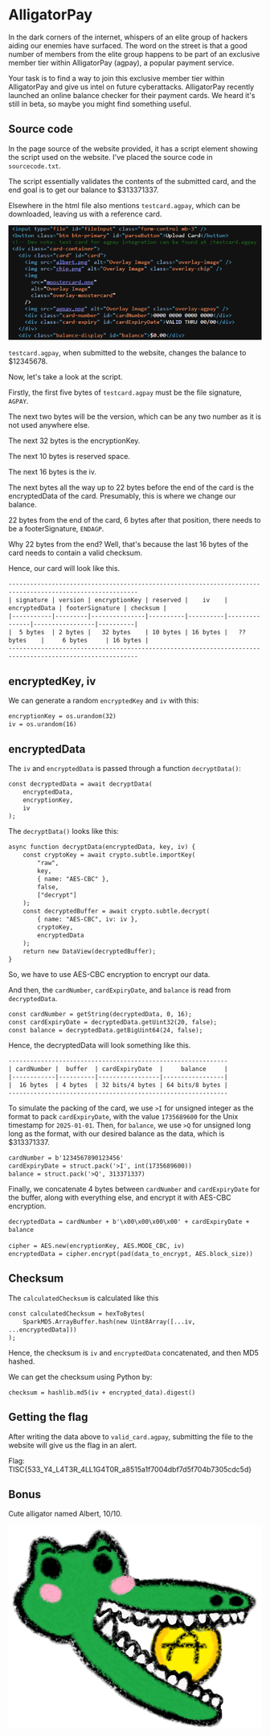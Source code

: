 # AlligatorPay

In the dark corners of the internet, whispers of an elite group of hackers aiding our enemies have surfaced. The word on the street is that a good number of members from the elite group happens to be part of an exclusive member tier within AlligatorPay (agpay), a popular payment service.

Your task is to find a way to join this exclusive member tier within AlligatorPay and give us intel on future cyberattacks. AlligatorPay recently launched an online balance checker for their payment cards. We heard it's still in beta, so maybe you might find something useful.

## Source code

In the page source of the website provided, it has a script element showing the script used on the website. I've placed the source code in `sourcecode.txt`.

The script essentially validates the contents of the submitted card, and the end goal is to get our balance to $313371337.

Elsewhere in the html file also mentions `testcard.agpay`, which can be downloaded, leaving us with a reference card.

![alt text](./images/image.png)

`testcard.agpay`, when submitted to the website, changes the balance to $12345678.

Now, let's take a look at the script.

Firstly, the first five bytes of `testcard.agpay` must be the file signature, `AGPAY`. 

The next two bytes will be the version, which can be any two number as it is not used anywhere else.

The next 32 bytes is the encryptionKey.

The next 10 bytes is reserved space.

The next 16 bytes is the iv.

The next bytes all the way up to 22 bytes before the end of the card is the encryptedData of the card. Presumably, this is where we change our balance.

22 bytes from the end of the card, 6 bytes after that position, there needs to be a footerSignature, `ENDAGP`.

Why 22 bytes from the end? Well, that's because the last 16 bytes of the card needs to contain a valid checksum.

Hence, our card will look like this.

```
----------------------------------------------------------------------------------------------------------
| signature | version | encryptionKey | reserved |    iv    | encryptedData | footerSignature | checksum |
|-----------|---------|---------------|----------|----------|---------------|-----------------|----------|
|  5 bytes  | 2 bytes |   32 bytes    | 10 bytes | 16 bytes |   ?? bytes    |     6 bytes     | 16 bytes |
----------------------------------------------------------------------------------------------------------
```

## encryptedKey, iv

We can generate a random `encryptedKey` and `iv` with this:

```
encryptionKey = os.urandom(32)
iv = os.urandom(16)
```

## encryptedData

The `iv` and `encryptedData` is passed through a function `decryptData()`:

```
const decryptedData = await decryptData(
    encryptedData,
    encryptionKey,
    iv
);
```

The `decryptData()` looks like this:

```
async function decryptData(encryptedData, key, iv) {
    const cryptoKey = await crypto.subtle.importKey(
        "raw",
        key,
        { name: "AES-CBC" },
        false,
        ["decrypt"]
    );
    const decryptedBuffer = await crypto.subtle.decrypt(
        { name: "AES-CBC", iv: iv },
        cryptoKey,
        encryptedData
    );
    return new DataView(decryptedBuffer);
}
```

So, we have to use AES-CBC encryption to encrypt our data.

And then, the `cardNumber`, `cardExpiryDate`, and `balance` is read from `decryptedData`.

```
const cardNumber = getString(decryptedData, 0, 16);
const cardExpiryDate = decryptedData.getUint32(20, false);
const balance = decryptedData.getBigUint64(24, false);
```

Hence, the decryptedData will look something like this.

```
-------------------------------------------------------------
| cardNumber |  buffer  | cardExpiryDate  |     balance     |
|------------|----------|-----------------|-----------------|
|  16 bytes  | 4 bytes  | 32 bits/4 bytes | 64 bits/8 bytes |
-------------------------------------------------------------
```

To simulate the packing of the card, we use `>I` for unsigned integer as the format to pack `cardExpiryDate`, with the value `1735689600` for the Unix timestamp for `2025-01-01`. Then, for `balance`, we use `>Q` for unsigned long long as the format, with our desired balance as the data, which is $313371337.

```
cardNumber = b'1234567890123456'
cardExpiryDate = struct.pack('>I', int(1735689600))
balance = struct.pack('>Q', 313371337)
```

Finally, we concatenate 4 bytes between `cardNumber` and `cardExpiryDate` for the buffer, along with everything else, and encrypt it with AES-CBC encryption.

```
decryptedData = cardNumber + b'\x00\x00\x00\x00' + cardExpiryDate + balance

cipher = AES.new(encryptionKey, AES.MODE_CBC, iv)
encryptedData = cipher.encrypt(pad(data_to_encrypt, AES.block_size))
```

## Checksum

The `calculatedChecksum` is calculated like this

```
const calculatedChecksum = hexToBytes(
    SparkMD5.ArrayBuffer.hash(new Uint8Array([...iv, ...encryptedData]))
);
```

Hence, the checksum is `iv` and `encryptedData` concatenated, and then MD5 hashed.

We can get the checksum using Python by:

```
checksum = hashlib.md5(iv + encrypted_data).digest()
```

## Getting the flag

After writing the data above to `valid_card.agpay`, submitting the file to the website will give us the flag in an alert.

Flag: TISC{533_Y4_L4T3R_4LL1G4T0R_a8515a1f7004dbf7d5f704b7305cdc5d}

## Bonus

Cute alligator named Albert, 10/10.

![alt text](./images/image-1.png)